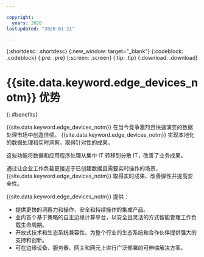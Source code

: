 ```yaml
---

copyright:
  years: 2020
lastupdated: "2020-01-21"

---
```


{:shortdesc: .shortdesc}
{:new_window: target="_blank"}
{:codeblock: .codeblock}
{:pre: .pre}
{:screen: .screen}
{:tip: .tip}
{:download: .download}

# {{site.data.keyword.edge_devices_notm}} 优势
{: #benefits}

{{site.data.keyword.edge_devices_notm}} 在当今竞争激烈且快速演变的数据处理市场中创造佳绩。 {{site.data.keyword.edge_devices_notm}} 实现本地化的数据处理和实时洞察，取得针对性的成果。

这些功能将数据和应用程序处理从集中 IT 转移到分散 IT，改善了业务成果。

通过让企业工作负载更接近于已创建数据且需要实时操作的场景，{{site.data.keyword.edge_devices_notm}} 取得实时成果、改善弹性并提高安全性。

{{site.data.keyword.edge_devices_notm}} 提供： 

* 提供更快的洞察力和操作、安全和持续操作的集成产品。
* 业内首个基于策略的自主边缘计算平台，以安全且灵活的方式智能管理工作负载生命周期。
* 开放式技术和生态系统兼容性，为整个行业的生态系统和合作伙伴提供强大的支持和创新。
* 可在边缘设备、服务器、网关和网元上进行广泛部署的可伸缩解决方案。
